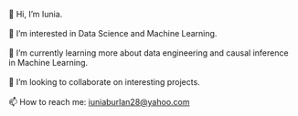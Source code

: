 👋 Hi, I’m Iunia.
<br><br>
👀 I’m interested in Data Science and Machine Learning.
<br><br>
🌱 I’m currently learning more about data engineering and causal inference in Machine Learning.
<br><br>
💞️ I’m looking to collaborate on interesting projects.
<br><br>
📫 How to reach me: iuniaburlan28@yahoo.com
<br><br>
